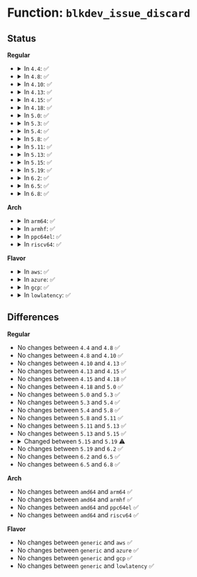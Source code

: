 # Function: <code>blkdev_issue_discard</code>

## Status
<b>Regular</b>
<ul>
<li>
<details>
<summary>In <code>4.4</code>: ✅</summary>

```c
int blkdev_issue_discard(struct block_device *bdev, sector_t sector, sector_t nr_sects, gfp_t gfp_mask, long unsigned int flags);
```

**Collision:** Unique Global

**Inline:** No

**Transformation:** False

**Instances:**

```
In block/blk-lib.c (ffffffff813c2640)
Location: block/blk-lib.c:40
Inline: False
Direct callers:
  - mm/swapfile.c:swap_do_scheduled_discard
  - mm/swapfile.c:SyS_swapon
  - mm/swapfile.c:SyS_swapon
  - fs/ext4/mballoc.c:ext4_free_data_callback
  - fs/ext4/mballoc.c:ext4_free_blocks
  - fs/ext4/mballoc.c:ext4_trim_fs
  - fs/fat/fatent.c:fat_free_clusters
  - block/blk-lib.c:blkdev_issue_zeroout
  - block/ioctl.c:blk_ioctl_discard
```
**Symbols:**

```
ffffffff813c2640-ffffffff813c2890: blkdev_issue_discard (STB_GLOBAL)
```
</details>
</li>
<li>
<details>
<summary>In <code>4.8</code>: ✅</summary>

```c
int blkdev_issue_discard(struct block_device *bdev, sector_t sector, sector_t nr_sects, gfp_t gfp_mask, long unsigned int flags);
```

**Collision:** Unique Global

**Inline:** No

**Transformation:** False

**Instances:**

```
In block/blk-lib.c (ffffffff814065c0)
Location: block/blk-lib.c:112
Inline: False
Direct callers:
  - mm/swapfile.c:SyS_swapon
  - mm/swapfile.c:SyS_swapon
  - mm/swapfile.c:swap_do_scheduled_discard
  - fs/ext4/mballoc.c:ext4_trim_fs
  - fs/ext4/mballoc.c:ext4_free_blocks
  - fs/ext4/mballoc.c:ext4_free_data_callback
  - fs/fat/fatent.c:fat_free_clusters
  - block/blk-lib.c:blkdev_issue_zeroout
  - block/ioctl.c:blk_ioctl_discard
```
**Symbols:**

```
ffffffff814065c0-ffffffff81406689: blkdev_issue_discard (STB_GLOBAL)
```
</details>
</li>
<li>
<details>
<summary>In <code>4.10</code>: ✅</summary>

```c
int blkdev_issue_discard(struct block_device *bdev, sector_t sector, sector_t nr_sects, gfp_t gfp_mask, long unsigned int flags);
```

**Collision:** Unique Global

**Inline:** No

**Transformation:** False

**Instances:**

```
In block/blk-lib.c (ffffffff81420730)
Location: block/blk-lib.c:117
Inline: False
Direct callers:
  - mm/swapfile.c:SyS_swapon
  - mm/swapfile.c:SyS_swapon
  - mm/swapfile.c:swap_do_scheduled_discard
  - fs/block_dev.c:blkdev_fallocate
  - fs/ext4/mballoc.c:ext4_trim_fs
  - fs/ext4/mballoc.c:ext4_free_blocks
  - fs/ext4/mballoc.c:ext4_free_data_callback
  - fs/fat/fatent.c:fat_free_clusters
  - block/blk-lib.c:blkdev_issue_zeroout
  - block/ioctl.c:blk_ioctl_discard
```
**Symbols:**

```
ffffffff81420730-ffffffff814207f9: blkdev_issue_discard (STB_GLOBAL)
```
</details>
</li>
<li>
<details>
<summary>In <code>4.13</code>: ✅</summary>

```c
int blkdev_issue_discard(struct block_device *bdev, sector_t sector, sector_t nr_sects, gfp_t gfp_mask, long unsigned int flags);
```

**Collision:** Unique Global

**Inline:** No

**Transformation:** False

**Instances:**

```
In block/blk-lib.c (ffffffff8142e6c0)
Location: block/blk-lib.c:112
Inline: False
Direct callers:
  - mm/swapfile.c:SyS_swapon
  - mm/swapfile.c:SyS_swapon
  - mm/swapfile.c:swap_do_scheduled_discard
  - fs/block_dev.c:blkdev_fallocate
  - fs/ext4/mballoc.c:ext4_trim_fs
  - fs/ext4/mballoc.c:ext4_free_blocks
  - fs/fat/fatent.c:fat_free_clusters
  - block/ioctl.c:blk_ioctl_discard
```
**Symbols:**

```
ffffffff8142e6c0-ffffffff8142e78a: blkdev_issue_discard (STB_GLOBAL)
```
</details>
</li>
<li>
<details>
<summary>In <code>4.15</code>: ✅</summary>

```c
int blkdev_issue_discard(struct block_device *bdev, sector_t sector, sector_t nr_sects, gfp_t gfp_mask, long unsigned int flags);
```

**Collision:** Unique Global

**Inline:** No

**Transformation:** False

**Instances:**

```
In block/blk-lib.c (ffffffff814599e0)
Location: block/blk-lib.c:113
Inline: False
Direct callers:
  - mm/swapfile.c:SYSC_swapon
  - mm/swapfile.c:SYSC_swapon
  - mm/swapfile.c:swap_do_scheduled_discard
  - fs/block_dev.c:blkdev_fallocate
  - fs/ext4/mballoc.c:ext4_trim_fs
  - fs/ext4/mballoc.c:ext4_free_blocks
  - fs/fat/fatent.c:fat_free_clusters
  - block/ioctl.c:blk_ioctl_discard
```
**Symbols:**

```
ffffffff814599e0-ffffffff81459aaa: blkdev_issue_discard (STB_GLOBAL)
```
</details>
</li>
<li>
<details>
<summary>In <code>4.18</code>: ✅</summary>

```c
int blkdev_issue_discard(struct block_device *bdev, sector_t sector, sector_t nr_sects, gfp_t gfp_mask, long unsigned int flags);
```

**Collision:** Unique Global

**Inline:** No

**Transformation:** False

**Instances:**

```
In block/blk-lib.c (ffffffff8148d050)
Location: block/blk-lib.c:132
Inline: False
Direct callers:
  - mm/swapfile.c:__do_sys_swapon
  - mm/swapfile.c:__do_sys_swapon
  - mm/swapfile.c:swap_do_scheduled_discard
  - fs/block_dev.c:blkdev_fallocate
  - fs/ext4/mballoc.c:ext4_trim_fs
  - fs/ext4/mballoc.c:ext4_free_blocks
  - fs/fat/fatent.c:fat_free_clusters
  - block/ioctl.c:blk_ioctl_discard
```
**Symbols:**

```
ffffffff8148d050-ffffffff8148d111: blkdev_issue_discard (STB_GLOBAL)
```
</details>
</li>
<li>
<details>
<summary>In <code>5.0</code>: ✅</summary>

```c
int blkdev_issue_discard(struct block_device *bdev, sector_t sector, sector_t nr_sects, gfp_t gfp_mask, long unsigned int flags);
```

**Collision:** Unique Global

**Inline:** No

**Transformation:** False

**Instances:**

```
In block/blk-lib.c (ffffffff814a6750)
Location: block/blk-lib.c:97
Inline: False
Direct callers:
  - mm/swapfile.c:__do_sys_swapon
  - mm/swapfile.c:__do_sys_swapon
  - mm/swapfile.c:swap_do_scheduled_discard
  - fs/block_dev.c:blkdev_fallocate
  - fs/ext4/mballoc.c:ext4_trim_fs
  - fs/ext4/mballoc.c:ext4_free_blocks
  - fs/fat/fatent.c:fat_trim_clusters
  - fs/fat/fatent.c:fat_free_clusters
  - block/ioctl.c:blk_ioctl_discard
```
**Symbols:**

```
ffffffff814a6750-ffffffff814a6811: blkdev_issue_discard (STB_GLOBAL)
```
</details>
</li>
<li>
<details>
<summary>In <code>5.3</code>: ✅</summary>

```c
int blkdev_issue_discard(struct block_device *bdev, sector_t sector, sector_t nr_sects, gfp_t gfp_mask, long unsigned int flags);
```

**Collision:** Unique Global

**Inline:** No

**Transformation:** False

**Instances:**

```
In block/blk-lib.c (ffffffff814d4660)
Location: block/blk-lib.c:97
Inline: False
Direct callers:
  - mm/swapfile.c:__do_sys_swapon
  - mm/swapfile.c:__do_sys_swapon
  - mm/swapfile.c:swap_do_scheduled_discard
  - fs/block_dev.c:blkdev_fallocate
  - fs/ext4/mballoc.c:ext4_trim_all_free
  - fs/ext4/mballoc.c:ext4_free_blocks
  - fs/fat/fatent.c:fat_trim_clusters
  - fs/fat/fatent.c:fat_free_clusters
  - block/ioctl.c:blk_ioctl_discard
```
**Symbols:**

```
ffffffff814d4660-ffffffff814d4722: blkdev_issue_discard (STB_GLOBAL)
```
</details>
</li>
<li>
<details>
<summary>In <code>5.4</code>: ✅</summary>

```c
int blkdev_issue_discard(struct block_device *bdev, sector_t sector, sector_t nr_sects, gfp_t gfp_mask, long unsigned int flags);
```

**Collision:** Unique Global

**Inline:** No

**Transformation:** False

**Instances:**

```
In block/blk-lib.c (ffffffff814ed970)
Location: block/blk-lib.c:97
Inline: False
Direct callers:
  - mm/swapfile.c:__do_sys_swapon
  - mm/swapfile.c:__do_sys_swapon
  - mm/swapfile.c:swap_do_scheduled_discard
  - fs/block_dev.c:blkdev_fallocate
  - fs/ext4/mballoc.c:ext4_trim_all_free
  - fs/ext4/mballoc.c:ext4_free_blocks
  - fs/fat/fatent.c:fat_trim_clusters
  - fs/fat/fatent.c:fat_free_clusters
  - block/ioctl.c:blk_ioctl_discard
```
**Symbols:**

```
ffffffff814ed970-ffffffff814eda32: blkdev_issue_discard (STB_GLOBAL)
```
</details>
</li>
<li>
<details>
<summary>In <code>5.8</code>: ✅</summary>

```c
int blkdev_issue_discard(struct block_device *bdev, sector_t sector, sector_t nr_sects, gfp_t gfp_mask, long unsigned int flags);
```

**Collision:** Unique Global

**Inline:** No

**Transformation:** False

**Instances:**

```
In block/blk-lib.c (ffffffff8154d6a0)
Location: block/blk-lib.c:97
Inline: False
Direct callers:
  - mm/swapfile.c:swap_do_scheduled_discard
  - mm/swapfile.c:discard_swap
  - fs/block_dev.c:blkdev_fallocate
  - fs/ext4/mballoc.c:ext4_trim_extent
  - fs/ext4/mballoc.c:ext4_free_blocks
  - fs/fat/fatent.c:fat_trim_fs
  - fs/fat/fatent.c:fat_trim_fs
  - fs/fat/fatent.c:fat_free_clusters
  - block/ioctl.c:blk_ioctl_discard
```
**Symbols:**

```
ffffffff8154d6a0-ffffffff8154d756: blkdev_issue_discard (STB_GLOBAL)
```
</details>
</li>
<li>
<details>
<summary>In <code>5.11</code>: ✅</summary>

```c
int blkdev_issue_discard(struct block_device *bdev, sector_t sector, sector_t nr_sects, gfp_t gfp_mask, long unsigned int flags);
```

**Collision:** Unique Global

**Inline:** No

**Transformation:** False

**Instances:**

```
In block/blk-lib.c (ffffffff81569f80)
Location: block/blk-lib.c:131
Inline: False
Direct callers:
  - mm/swapfile.c:swap_do_scheduled_discard
  - mm/swapfile.c:discard_swap
  - fs/block_dev.c:blkdev_fallocate
  - fs/ext4/mballoc.c:ext4_trim_extent
  - fs/ext4/mballoc.c:ext4_free_blocks
  - fs/fat/fatent.c:fat_trim_fs
  - fs/fat/fatent.c:fat_trim_fs
  - fs/fat/fatent.c:fat_free_clusters
  - block/ioctl.c:blk_ioctl_discard
```
**Symbols:**

```
ffffffff81569f80-ffffffff8156a036: blkdev_issue_discard (STB_GLOBAL)
```
</details>
</li>
<li>
<details>
<summary>In <code>5.13</code>: ✅</summary>

```c
int blkdev_issue_discard(struct block_device *bdev, sector_t sector, sector_t nr_sects, gfp_t gfp_mask, long unsigned int flags);
```

**Collision:** Unique Global

**Inline:** No

**Transformation:** False

**Instances:**

```
In block/blk-lib.c (ffffffff81571ef0)
Location: block/blk-lib.c:131
Inline: False
Direct callers:
  - mm/swapfile.c:__do_sys_swapon
  - mm/swapfile.c:__do_sys_swapon
  - mm/swapfile.c:swap_do_scheduled_discard
  - fs/block_dev.c:blkdev_fallocate
  - fs/ext4/mballoc.c:ext4_trim_all_free
  - fs/ext4/mballoc.c:ext4_free_blocks
  - fs/fat/fatent.c:fat_trim_fs
  - fs/fat/fatent.c:fat_trim_fs
  - fs/fat/fatent.c:fat_free_clusters
  - block/ioctl.c:blk_ioctl_discard
```
**Symbols:**

```
ffffffff81571ef0-ffffffff81571fb3: blkdev_issue_discard (STB_GLOBAL)
```
</details>
</li>
<li>
<details>
<summary>In <code>5.15</code>: ✅</summary>

```c
int blkdev_issue_discard(struct block_device *bdev, sector_t sector, sector_t nr_sects, gfp_t gfp_mask, long unsigned int flags);
```

**Collision:** Unique Global

**Inline:** No

**Transformation:** False

**Instances:**

```
In block/blk-lib.c (ffffffff815d6600)
Location: block/blk-lib.c:132
Inline: False
Direct callers:
  - mm/swapfile.c:__do_sys_swapon
  - mm/swapfile.c:__do_sys_swapon
  - mm/swapfile.c:swap_do_scheduled_discard
  - fs/ext4/mballoc.c:ext4_try_to_trim_range
  - fs/jbd2/journal.c:__jbd2_journal_erase
  - fs/fat/fatent.c:fat_trim_fs
  - fs/fat/fatent.c:fat_trim_fs
  - fs/fat/fatent.c:fat_free_clusters
  - block/fops.c:blkdev_fallocate
  - block/ioctl.c:blk_ioctl_discard
```
**Symbols:**

```
ffffffff815d6600-ffffffff815d66c3: blkdev_issue_discard (STB_GLOBAL)
```
</details>
</li>
<li>
<details>
<summary>In <code>5.19</code>: ✅</summary>

```c
int blkdev_issue_discard(struct block_device *bdev, sector_t sector, sector_t nr_sects, gfp_t gfp_mask);
```

**Collision:** Unique Global

**Inline:** No

**Transformation:** False

**Instances:**

```
In block/blk-lib.c (ffffffff81681d00)
Location: block/blk-lib.c:99
Inline: False
Direct callers:
  - mm/swapfile.c:__do_sys_swapon
  - mm/swapfile.c:__do_sys_swapon
  - mm/swapfile.c:swap_do_scheduled_discard
  - fs/jbd2/journal.c:__jbd2_journal_erase
  - fs/fat/fatent.c:fat_trim_fs
  - fs/fat/fatent.c:fat_trim_fs
  - fs/fat/fatent.c:fat_free_clusters
  - block/fops.c:blkdev_fallocate
  - block/ioctl.c:blkdev_common_ioctl
```
**Symbols:**

```
ffffffff81681d00-ffffffff81681de4: blkdev_issue_discard (STB_GLOBAL)
```
</details>
</li>
<li>
<details>
<summary>In <code>6.2</code>: ✅</summary>

```c
int blkdev_issue_discard(struct block_device *bdev, sector_t sector, sector_t nr_sects, gfp_t gfp_mask);
```

**Collision:** Unique Global

**Inline:** No

**Transformation:** False

**Instances:**

```
In block/blk-lib.c (ffffffff8173f330)
Location: block/blk-lib.c:97
Inline: False
Direct callers:
  - mm/swapfile.c:__do_sys_swapon
  - mm/swapfile.c:swap_do_scheduled_discard
  - fs/jbd2/journal.c:__jbd2_journal_erase
  - fs/fat/fatent.c:fat_trim_fs
  - fs/fat/fatent.c:fat_trim_fs
  - fs/fat/fatent.c:fat_free_clusters
  - block/fops.c:blkdev_fallocate
  - block/ioctl.c:blkdev_common_ioctl
```
**Symbols:**

```
ffffffff8173f330-ffffffff8173f414: blkdev_issue_discard (STB_GLOBAL)
```
</details>
</li>
<li>
<details>
<summary>In <code>6.5</code>: ✅</summary>

```c
int blkdev_issue_discard(struct block_device *bdev, sector_t sector, sector_t nr_sects, gfp_t gfp_mask);
```

**Collision:** Unique Global

**Inline:** No

**Transformation:** False

**Instances:**

```
In block/blk-lib.c (ffffffff8177b890)
Location: block/blk-lib.c:97
Inline: False
Direct callers:
  - mm/swapfile.c:__do_sys_swapon
  - mm/swapfile.c:swap_do_scheduled_discard
  - fs/jbd2/journal.c:__jbd2_journal_erase
  - fs/fat/fatent.c:fat_trim_fs
  - fs/fat/fatent.c:fat_trim_fs
  - fs/fat/fatent.c:fat_free_clusters
  - block/fops.c:blkdev_fallocate
  - block/ioctl.c:blkdev_common_ioctl
```
**Symbols:**

```
ffffffff8177b890-ffffffff8177b96d: blkdev_issue_discard (STB_GLOBAL)
```
</details>
</li>
<li>
<details>
<summary>In <code>6.8</code>: ✅</summary>

```c
int blkdev_issue_discard(struct block_device *bdev, sector_t sector, sector_t nr_sects, gfp_t gfp_mask);
```

**Collision:** Unique Global

**Inline:** No

**Transformation:** False

**Instances:**

```
In block/blk-lib.c (ffffffff817bdc80)
Location: block/blk-lib.c:97
Inline: False
Direct callers:
  - mm/swapfile.c:__do_sys_swapon
  - mm/swapfile.c:swap_do_scheduled_discard
  - fs/jbd2/journal.c:__jbd2_journal_erase
  - fs/fat/fatent.c:fat_trim_fs
  - fs/fat/fatent.c:fat_trim_fs
  - fs/fat/fatent.c:fat_free_clusters
  - block/fops.c:blkdev_fallocate
  - block/ioctl.c:blkdev_common_ioctl
```
**Symbols:**

```
ffffffff817bdc80-ffffffff817bdd5d: blkdev_issue_discard (STB_GLOBAL)
```
</details>
</li>
</ul>
<b>Arch</b>
<ul>
<li>
<details>
<summary>In <code>arm64</code>: ✅</summary>

```c
int blkdev_issue_discard(struct block_device *bdev, sector_t sector, sector_t nr_sects, gfp_t gfp_mask, long unsigned int flags);
```

**Collision:** Unique Global

**Inline:** No

**Transformation:** False

**Instances:**

```
In block/blk-lib.c (ffff8000105ec568)
Location: block/blk-lib.c:97
Inline: False
Direct callers:
  - mm/swapfile.c:__do_sys_swapon
  - mm/swapfile.c:__do_sys_swapon
  - mm/swapfile.c:swap_do_scheduled_discard
  - fs/block_dev.c:blkdev_fallocate
  - fs/ext4/mballoc.c:ext4_trim_all_free
  - fs/ext4/mballoc.c:ext4_free_blocks
  - fs/fat/fatent.c:fat_trim_clusters
  - fs/fat/fatent.c:fat_free_clusters
  - block/ioctl.c:blk_ioctl_discard
```
**Symbols:**

```
ffff8000105ec568-ffff8000105ec62c: blkdev_issue_discard (STB_GLOBAL)
```
</details>
</li>
<li>
<details>
<summary>In <code>armhf</code>: ✅</summary>

```c
int blkdev_issue_discard(struct block_device *bdev, sector_t sector, sector_t nr_sects, gfp_t gfp_mask, long unsigned int flags);
```

**Collision:** Unique Global

**Inline:** No

**Transformation:** False

**Instances:**

```
In block/blk-lib.c (c0798a08)
Location: block/blk-lib.c:97
Inline: False
Direct callers:
  - mm/swapfile.c:__do_sys_swapon
  - mm/swapfile.c:__do_sys_swapon
  - mm/swapfile.c:swap_do_scheduled_discard
  - fs/block_dev.c:blkdev_fallocate
  - fs/ext4/mballoc.c:ext4_trim_all_free
  - fs/ext4/mballoc.c:ext4_free_blocks
  - fs/fat/fatent.c:fat_trim_clusters
  - fs/fat/fatent.c:fat_free_clusters
  - block/ioctl.c:blk_ioctl_discard
```
**Symbols:**

```
c0798a08-c0798adc: blkdev_issue_discard (STB_GLOBAL)
```
</details>
</li>
<li>
<details>
<summary>In <code>ppc64el</code>: ✅</summary>

```c
int blkdev_issue_discard(struct block_device *bdev, sector_t sector, sector_t nr_sects, gfp_t gfp_mask, long unsigned int flags);
```

**Collision:** Unique Global

**Inline:** No

**Transformation:** False

**Instances:**

```
In block/blk-lib.c (c000000000781c70)
Location: block/blk-lib.c:97
Inline: False
Direct callers:
  - mm/swapfile.c:__do_sys_swapon
  - mm/swapfile.c:__do_sys_swapon
  - mm/swapfile.c:swap_do_scheduled_discard
  - fs/block_dev.c:blkdev_fallocate
  - fs/ext4/mballoc.c:ext4_trim_all_free
  - fs/ext4/mballoc.c:ext4_free_blocks
  - fs/fat/fatent.c:fat_trim_clusters
  - fs/fat/fatent.c:fat_free_clusters
  - block/ioctl.c:blk_ioctl_discard
```
**Symbols:**

```
c000000000781c70-c000000000781d70: blkdev_issue_discard (STB_GLOBAL)
```
</details>
</li>
<li>
<details>
<summary>In <code>riscv64</code>: ✅</summary>

```c
int blkdev_issue_discard(struct block_device *bdev, sector_t sector, sector_t nr_sects, gfp_t gfp_mask, long unsigned int flags);
```

**Collision:** Unique Global

**Inline:** No

**Transformation:** False

**Instances:**

```
In block/blk-lib.c (ffffffe00042c140)
Location: block/blk-lib.c:97
Inline: False
Direct callers:
  - mm/swapfile.c:__do_sys_swapon
  - mm/swapfile.c:__do_sys_swapon
  - mm/swapfile.c:swap_do_scheduled_discard
  - fs/block_dev.c:blkdev_fallocate
  - fs/ext4/mballoc.c:ext4_trim_all_free
  - fs/ext4/mballoc.c:ext4_free_blocks
  - fs/fat/fatent.c:fat_trim_clusters
  - fs/fat/fatent.c:fat_free_clusters
  - block/ioctl.c:blk_ioctl_discard
```
**Symbols:**

```
ffffffe00042c140-ffffffe00042c1da: blkdev_issue_discard (STB_GLOBAL)
```
</details>
</li>
</ul>
<b>Flavor</b>
<ul>
<li>
<details>
<summary>In <code>aws</code>: ✅</summary>

```c
int blkdev_issue_discard(struct block_device *bdev, sector_t sector, sector_t nr_sects, gfp_t gfp_mask, long unsigned int flags);
```

**Collision:** Unique Global

**Inline:** No

**Transformation:** False

**Instances:**

```
In block/blk-lib.c (ffffffff814e5f50)
Location: block/blk-lib.c:97
Inline: False
Direct callers:
  - mm/swapfile.c:__do_sys_swapon
  - mm/swapfile.c:__do_sys_swapon
  - mm/swapfile.c:swap_do_scheduled_discard
  - fs/block_dev.c:blkdev_fallocate
  - fs/ext4/mballoc.c:ext4_trim_all_free
  - fs/ext4/mballoc.c:ext4_free_blocks
  - fs/fat/fatent.c:fat_trim_clusters
  - fs/fat/fatent.c:fat_free_clusters
  - block/ioctl.c:blk_ioctl_discard
```
**Symbols:**

```
ffffffff814e5f50-ffffffff814e6012: blkdev_issue_discard (STB_GLOBAL)
```
</details>
</li>
<li>
<details>
<summary>In <code>azure</code>: ✅</summary>

```c
int blkdev_issue_discard(struct block_device *bdev, sector_t sector, sector_t nr_sects, gfp_t gfp_mask, long unsigned int flags);
```

**Collision:** Unique Global

**Inline:** No

**Transformation:** False

**Instances:**

```
In block/blk-lib.c (ffffffff814d64c0)
Location: block/blk-lib.c:97
Inline: False
Direct callers:
  - mm/swapfile.c:__do_sys_swapon
  - mm/swapfile.c:__do_sys_swapon
  - mm/swapfile.c:swap_do_scheduled_discard
  - fs/block_dev.c:blkdev_fallocate
  - fs/ext4/mballoc.c:ext4_trim_all_free
  - fs/ext4/mballoc.c:ext4_free_blocks
  - fs/fat/fatent.c:fat_trim_clusters
  - fs/fat/fatent.c:fat_free_clusters
  - block/ioctl.c:blk_ioctl_discard
```
**Symbols:**

```
ffffffff814d64c0-ffffffff814d6582: blkdev_issue_discard (STB_GLOBAL)
```
</details>
</li>
<li>
<details>
<summary>In <code>gcp</code>: ✅</summary>

```c
int blkdev_issue_discard(struct block_device *bdev, sector_t sector, sector_t nr_sects, gfp_t gfp_mask, long unsigned int flags);
```

**Collision:** Unique Global

**Inline:** No

**Transformation:** False

**Instances:**

```
In block/blk-lib.c (ffffffff814e1fe0)
Location: block/blk-lib.c:97
Inline: False
Direct callers:
  - mm/swapfile.c:__do_sys_swapon
  - mm/swapfile.c:__do_sys_swapon
  - mm/swapfile.c:swap_do_scheduled_discard
  - fs/block_dev.c:blkdev_fallocate
  - fs/ext4/mballoc.c:ext4_trim_all_free
  - fs/ext4/mballoc.c:ext4_free_blocks
  - fs/fat/fatent.c:fat_trim_clusters
  - fs/fat/fatent.c:fat_free_clusters
  - block/ioctl.c:blk_ioctl_discard
```
**Symbols:**

```
ffffffff814e1fe0-ffffffff814e20a2: blkdev_issue_discard (STB_GLOBAL)
```
</details>
</li>
<li>
<details>
<summary>In <code>lowlatency</code>: ✅</summary>

```c
int blkdev_issue_discard(struct block_device *bdev, sector_t sector, sector_t nr_sects, gfp_t gfp_mask, long unsigned int flags);
```

**Collision:** Unique Global

**Inline:** No

**Transformation:** False

**Instances:**

```
In block/blk-lib.c (ffffffff814fae90)
Location: block/blk-lib.c:97
Inline: False
Direct callers:
  - mm/swapfile.c:__do_sys_swapon
  - mm/swapfile.c:__do_sys_swapon
  - mm/swapfile.c:swap_do_scheduled_discard
  - fs/block_dev.c:blkdev_fallocate
  - fs/ext4/mballoc.c:ext4_trim_all_free
  - fs/ext4/mballoc.c:ext4_free_blocks
  - fs/fat/fatent.c:fat_trim_clusters
  - fs/fat/fatent.c:fat_free_clusters
  - block/ioctl.c:blk_ioctl_discard
```
**Symbols:**

```
ffffffff814fae90-ffffffff814faf52: blkdev_issue_discard (STB_GLOBAL)
```
</details>
</li>
</ul>

## Differences
<b>Regular</b>
<ul>
<li>
No changes between <code>4.4</code> and <code>4.8</code> ✅
</li>
<li>
No changes between <code>4.8</code> and <code>4.10</code> ✅
</li>
<li>
No changes between <code>4.10</code> and <code>4.13</code> ✅
</li>
<li>
No changes between <code>4.13</code> and <code>4.15</code> ✅
</li>
<li>
No changes between <code>4.15</code> and <code>4.18</code> ✅
</li>
<li>
No changes between <code>4.18</code> and <code>5.0</code> ✅
</li>
<li>
No changes between <code>5.0</code> and <code>5.3</code> ✅
</li>
<li>
No changes between <code>5.3</code> and <code>5.4</code> ✅
</li>
<li>
No changes between <code>5.4</code> and <code>5.8</code> ✅
</li>
<li>
No changes between <code>5.8</code> and <code>5.11</code> ✅
</li>
<li>
No changes between <code>5.11</code> and <code>5.13</code> ✅
</li>
<li>
No changes between <code>5.13</code> and <code>5.15</code> ✅
</li>
<li>
<details>
<summary>Changed between <code>5.15</code> and <code>5.19</code> ⚠️</summary>
<ul>
<li>
<b>Param removed. </b>
<code>long unsigned int flags</code>
</li>
</ul>
</details>
</li>
<li>
No changes between <code>5.19</code> and <code>6.2</code> ✅
</li>
<li>
No changes between <code>6.2</code> and <code>6.5</code> ✅
</li>
<li>
No changes between <code>6.5</code> and <code>6.8</code> ✅
</li>
</ul>
<b>Arch</b>
<ul>
<li>
No changes between <code>amd64</code> and <code>arm64</code> ✅
</li>
<li>
No changes between <code>amd64</code> and <code>armhf</code> ✅
</li>
<li>
No changes between <code>amd64</code> and <code>ppc64el</code> ✅
</li>
<li>
No changes between <code>amd64</code> and <code>riscv64</code> ✅
</li>
</ul>
<b>Flavor</b>
<ul>
<li>
No changes between <code>generic</code> and <code>aws</code> ✅
</li>
<li>
No changes between <code>generic</code> and <code>azure</code> ✅
</li>
<li>
No changes between <code>generic</code> and <code>gcp</code> ✅
</li>
<li>
No changes between <code>generic</code> and <code>lowlatency</code> ✅
</li>
</ul>
